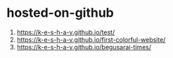 # hosted-on-github
1. https://k-e-s-h-a-v.github.io/test/
1. https://k-e-s-h-a-v.github.io/first-colorful-website/
1. https://k-e-s-h-a-v.github.io/begusarai-times/
